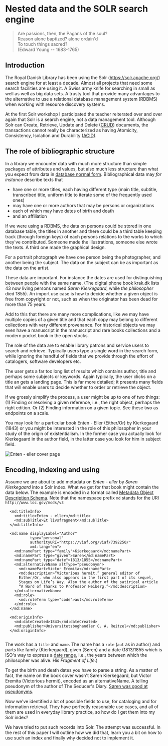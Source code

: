 # Nested data and the SOLR search engine

> Are passions, then, the Pagans of the soul? <br>
> Reason alone baptized? alone ordain'd <br>
> To touch things sacred? <br>
> (Edward Young -- 1683-1765)

## Introduction

The Royal Danish Library has been using the Solr
(https://solr.apache.org/) search engine for at least a decade. Almost
all projects that need some search facilities are using it. A Swiss
army knife for searching in small as well as well as big data sets. A
trusty tool that provide many advantages to the alternative to use a
relational database management system (RDBMS) when working with
resource discovery systems.

At the first Solr workshop I participated the teacher reiterated over
and over again that Solr is a search engine, not a data management
tool. Although Solr can Create, Retrieve, Update and Delete
([CRUD](https://en.wikipedia.org/wiki/Create,_read,_update_and_delete))
documents, the transactions cannot really be characterized as having
Atomicity, Consistency, Isolation and Durability
([ACID](https://en.wikipedia.org/wiki/ACID)).

## The role of bibliographic structure

In a library we encounter data with much more structure than simple
packages of attributes and values, but also much less structure than what
you expect from data in [database normal
form](https://en.wikipedia.org/wiki/Database_normalization). Bibliographical
data may *for instance* describe texts that

* have one or more titles, each having different type (main title, subtitle, transcribed title, uniform title to iterate some of the frequently used ones)
* may have one or more authors that may be persons or organizations
* each of which may have dates of birth and death 
* and an affiliation 

If we were using a RDBMS, the data on persons could be stored in one
database table, the titles in another and there could be a third table
keeping track (through foreign keys) of each persons relations to the
works to which they've contributed. Someone made the illustrations,
someone else wrote the texts. A third one made the graphical design.

For a portrait photograph we have one person being the photographer,
and another being the subject. The data on the subject can be as
important as the data on the artist.

These data are important. For instance the dates are used for
distinguishing between people with the same name. (The digital phone
book krak.dk lists 43 now living persons named _Søren Kierkegaard_,
while _the philosopher_ died 1855). An import use case is how to decide
whether a given object is free from copyright or not, such as when the
originator has been dead for more than 75 years.

Add to this that there are many more complications, like we may have
multiple copies of a given title and that each copy may belong to different
collections with very different provenance. For historical objects we
may even have a manuscript in the manuscript and rare books collections
and a modern pocket book in the open stocks.

The role of the data are to enable library patrons and service users
to search and retrieve. Typically users type a single word in the
search form, while ignoring the handful of fields that we provide
through the effort of catalogers, software developers etc.

The user gets a far too long list of results which contains author,
title and perhaps some subjects or keywords. Again typically, the user
clicks on a title an gets a landing page. This is far more detailed;
it presents many fields that will enable users to decide whether to
order or retrieve the object.

If we grossly simplify the process, a user might be up to one of two
things: (1) Finding or resolving a given reference, i.e., the right
object, perhaps the right edition. Or (2) Finding information on a
given topic. See these two as endpoints on a scale.

You may look for a particular book Enten - Eller (Either/Or) by
Kierkegaard (1843) or you might be interested in the role of this
philosopher in your study of the origin of existentialism. In the
former case you actually look for Kierkegaard in the author field, in
the latter case you look for him in subject field.

![Enten - eller cover page](http://kb-images.kb.dk/public/sks/ee1/ill_k1/full/full/0/native.jpg)

## Encoding, indexing and using

Assume we are about to add metadata on _Enten - eller_ by _Søren
Kierkegaard_ into a Solr index. What we get for that book might 
contain the data below. The example is encoded in a format called
[Metadata Object Description
Schema](https://www.loc.gov/standards/mods/). Note that the namespace
prefix `md` stands for the URI `http://www.loc.gov/mods/v3`

```
  <md:titleInfo>
    <md:title>Enten - eller</md:title>
    <md:subTitle>Et livsfragment</md:subTitle>
  </md:titleInfo>

  <md:name displayLabel="Author"
           type="personal"
           authorityURI="https://viaf.org/viaf/7392250/"
           xml:lang="en">
    <md:namePart type="family">Kierkegaard</md:namePart>
    <md:namePart type="given">Søren</md:namePart>
    <md:namePart type="date">1813/1855</md:namePart>
    <md:alternativeName altType="pseudonym">
      <md:namePart>Victor Eremita</md:namePart>
      <md:description>“Victorious hermit,” general editor of
      Either/Or, who also appears in the first part of its sequel,
      Stages on Life’s Way. Also the author of the satirical article
      “A Word of Thanks to Professor Heiberg.”</md:description>
    </md:alternativeName>
    <md:role>
      <md:roleTerm type="code">aut</md:roleTerm>
    </md:role>
  </md:name>
  
  <md:originInfo>
    <md:dateCreated>1843</md:dateCreated>
    <md:publisher>Universitetsboghandler C. A. Reitzel</md:publisher>
  </md:originInfo>
  
```

The work has a `title` and `name`. The name has a `role` (`aut` as in
author) and parts like family (Kierkegaard), given (Søren) and a date
(1813/1855 which is ISO's way to express a [date range](https://www.dublincore.org/specifications/dublin-core/dcmi-terms/terms/date/), i.e., the years
between which the philosopher was alive. His _Fragment of Life_.)

To get the birth and death dates you have to parse a string. As a
matter of fact, the name on the book cover wasn't Søren Kierkegaard,
but Victor Eremita (Victorious hermit), encoded as an
alternativeName. A telling pseudonym of the author of The Seducer's
Diary. [Søren was good at pseudonyms](https://www.reddit.com/r/philosophy/comments/1n2opm/a_whos_who_of_kierkegaards_formidable_army_of/).

Now we've identified a lot of possible fields to use, for cataloging
and for information retrieval. They have perfectly reasonable use
cases, and all of them are used in everyday library practice, so how
do I get them into my Solr index?

We have tried to put such records into Solr. The attempt was
successful. In the rest of this paper I will outline how we did that,
learn you a bit on how to use such an index and finally why decided
not to implement it.


